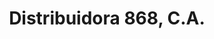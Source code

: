 ---
title: "Distribuidora 868, C.A."
url: /caracas/distribuidora-868-c-a/
shop: Haushaltsartikel
---